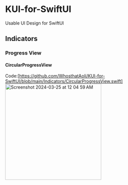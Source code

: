 # KUI-for-SwiftUI
Usable UI Design for SwiftUI


## Indicators

### Progress View

#### CircularProgressView
Code:[https://github.com/WhosthatAoli/KUI-for-SwiftUI/blob/main/Indicators/CircularProgressView.swift]
<img width="307" alt="Screenshot 2024-03-25 at 12 04 59 AM" src="https://github.com/WhosthatAoli/KUI-for-SwiftUI/assets/54309838/fb941a88-e667-41cc-9bae-3b4d42719887">
